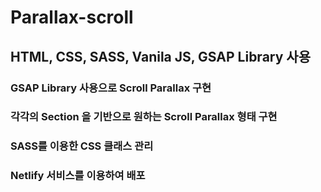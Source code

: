 # Parallax-scroll

## **HTML, CSS, SASS, Vanila JS, GSAP Library 사용**

### GSAP Library 사용으로 Scroll Parallax 구현

### 각각의 Section 을 기반으로 원하는 Scroll Parallax 형태 구현

### SASS를 이용한 CSS 클래스 관리

### Netlify 서비스를 이용하여 배포
